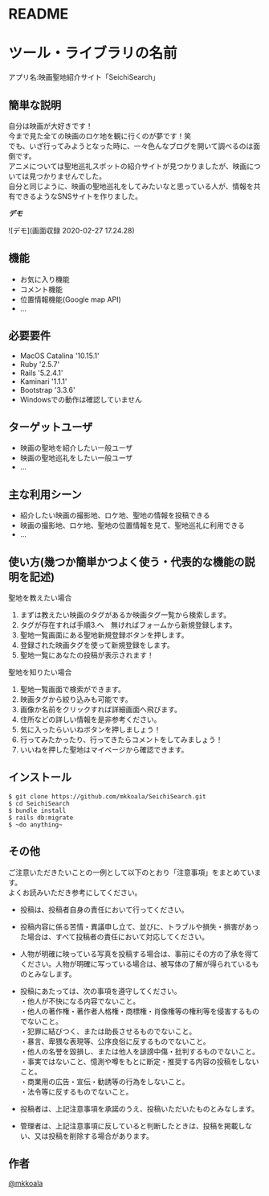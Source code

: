 # README

# ツール・ライブラリの名前

アプリ名:映画聖地紹介サイト「SeichiSearch」

## 簡単な説明

自分は映画が大好きです！  
今まで見た全ての映画のロケ地を観に行くのが夢です！笑  
でも、いざ行ってみようとなった時に、一々色んなブログを開いて調べるのは面倒です。  
アニメについては聖地巡礼スポットの紹介サイトが見つかりましたが、映画については見つかりませんでした。  
自分と同じように、映画の聖地巡礼をしてみたいなと思っている人が、情報を共有できるようなSNSサイトを作りました。  

***デモ***

![デモ](画面収録 2020-02-27 17.24.28)

## 機能

- お気に入り機能
- コメント機能
- 位置情報機能(Google map API)
- ...

## 必要要件
- MacOS Catalina '10.15.1'
- Ruby '2.5.7'
- Rails '5.2.4.1'
- Kaminari '1.1.1'
- Bootstrap '3.3.6'
- Windowsでの動作は確認していません

## ターゲットユーザ

- 映画の聖地を紹介したい一般ユーザ
- 映画の聖地巡礼をしたい一般ユーザ
- ...

## 主な利用シーン

- 紹介したい映画の撮影地、ロケ地、聖地の情報を投稿できる
- 映画の撮影地、ロケ地、聖地の位置情報を見て、聖地巡礼に利用できる
- ...

## 使い方(幾つか簡単かつよく使う・代表的な機能の説明を記述)

聖地を教えたい場合
1. まずは教えたい映画のタグがあるか映画タグ一覧から検索します。
2. タグが存在すれば手順3.へ　無ければフォームから新規登録します。
3. 聖地一覧画面にある聖地新規登録ボタンを押します。
4. 登録された映画タグを使って新規登録をします。
5. 聖地一覧にあなたの投稿が表示されます！

聖地を知りたい場合
1. 聖地一覧画面で検索ができます。
2. 映画タグから絞り込みも可能です。
3. 画像か名前をクリックすれば詳細画面へ飛びます。
4. 住所などの詳しい情報を是非参考ください。
5. 気に入ったらいいねボタンを押しましょう！
6. 行ってみたかったり、行ってきたらコメントをしてみましょう！
7. いいねを押した聖地はマイページから確認できます。

## インストール

```
$ git clone https://github.com/mkkoala/SeichiSearch.git
$ cd SeichiSearch
$ bundle install
$ rails db:migrate
$ ~do anything~
```

## その他

ご注意いただきたいことの一例として以下のとおり「注意事項」をまとめています。  
よくお読みいただき参考にしてください。  

- 投稿は、投稿者自身の責任において行ってください。  

- 投稿内容に係る苦情・異議申し立て、並びに、トラブルや損失・損害があった場合は、すべて投稿者の責任において対応してください。  

- 人物が明確に映っている写真を投稿する場合は、事前にその方の了承を得てください。人物が明確に写っている場合は、被写体の了解が得られているものとみなします。  

- 投稿にあたっては、次の事項を遵守してください。  
    ・他人が不快になる内容でないこと。  
    ・他人の著作権・著作者人格権・商標権・肖像権等の権利等を侵害するものでないこと。  
    ・犯罪に結びつく、または助長させるものでないこと。  
    ・暴言、卑猥な表現等、公序良俗に反するものでないこと。  
    ・他人の名誉を毀損し、または他人を誹謗中傷・批判するものでないこと。  
    ・事実ではないこと、憶測や噂をもとに断定・推奨する内容の投稿をしないこと。  
    ・商業用の広告・宣伝・勧誘等の行為をしないこと。  
    ・法令等に反するものでないこと。  

- 投稿者は、上記注意事項を承諾のうえ、投稿いただいたものとみなします。  

- 管理者は、上記注意事項に反していると判断したときは、投稿を掲載しない、又は投稿を削除する場合があります。  

## 作者

[@mkkoala](https://github.com/mkkoala)

